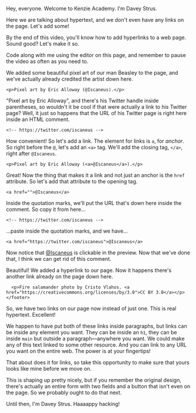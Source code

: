 Hey, everyone. Welcome to Kenzie Academy. I'm Davey Strus.

Here we are talking about hypertext, and we don't even have any links on the page. Let's add some!

By the end of this video, you'll know how to add hyperlinks to a web page. Sound good? Let's make it so.

Code along with me using the editor on this page, and remember to pause the video as often as you need to.

We added some beautiful pixel art of our man Beasley to the page, and we've actually already credited the artist down here.

```
<p>Pixel art by Eric Alloway (@Iscaneus).</p>
```

"Pixel art by Eric Alloway", and there's his Twitter handle inside parentheses, so wouldn't it be cool if that were actually a link to his Twitter page? Well, it just so happens that the URL of his Twitter page is right here inside an HTML comment.

```
<!-- https://twitter.com/iscaneus -->
```

How convenient! So let's add a link. The element for links is `a`, for _anchor_. So right before the `@`, let's add an `<a>` tag. We'll add the closing tag, `</a>`, right after `@Iscaneus`.

```
<p>Pixel art by Eric Alloway (<a>@Iscaneus</a>).</p>
```

Great! Now the thing that makes it a link and not just an anchor is the `href` attribute. So let's add that attribute to the opening tag.

```
<a href="">@Iscaneus</a>
```

Inside the quotation marks, we'll put the URL that's down here inside the comment. So copy it from here...

```
<!-- https://twitter.com/iscaneus -->
```

...paste inside the quotation marks, and we have...

```
<a href="https://twitter.com/iscaneus">@Iscaneus</a>
```

Now notice that [@Iscaneus](https://twitter.com/iscaneus) is clickable in the preview. Now that we've done that, I think we can get rid of this comment.

Beautiful! We added a hyperlink to our page. Now it happens there's another link already on the page down here.

```
  <p>Fire salamander photo by Cristo Vlahos. <a href="https://creativecommons.org/licenses/by/3.0">CC BY 3.0</a></p>
</footer>
```

So, we have two links on our page now instead of just one. This is real hypertext. Excellent!

We happen to have put both of these links inside paragraphs, but links can be inside any element you want. They can be inside an `h1`, they can be inside `main` but outside a paragraph&mdash;anywhere you want. We could make any of this text linked to some other resource. And you can link to any URL you want on the entire web. The power is at your fingertips!

That about does it for links, so take this opportunity to make sure that yours looks like mine before we move on.

This is shaping up pretty nicely, but if you remember the original design, there's actually an entire form with two fields and a button that isn't even on the page. So we probably ought to do that next.

Until then, I'm Davey Strus. Haaaappy hacking!
